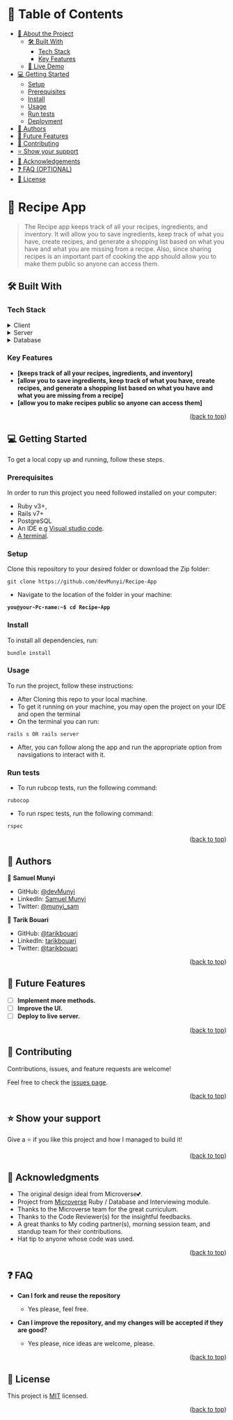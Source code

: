 <a name="readme-top"></a>

<!-- TABLE OF CONTENTS -->

# 📗 Table of Contents

- [📖 About the Project](#about-project)
  - [🛠 Built With](#built-with)
    - [Tech Stack](#tech-stack)
    - [Key Features](#key-features)
  - [🚀 Live Demo](#live-demo)
- [💻 Getting Started](#getting-started)
  - [Setup](#setup)
  - [Prerequisites](#prerequisites)
  - [Install](#install)
  - [Usage](#usage)
  - [Run tests](#run-tests)
  - [Deployment](#triangular_flag_on_post-deployment)
- [👥 Authors](#authors)
- [🔭 Future Features](#future-features)
- [🤝 Contributing](#contributing)
- [⭐️ Show your support](#support)
- [🙏 Acknowledgements](#acknowledgements)
- [❓ FAQ (OPTIONAL)](#faq)
- [📝 License](#license)

<!-- PROJECT DESCRIPTION -->

# 📖 Recipe App <a name="about-project"></a>

> The Recipe app keeps track of all your recipes, ingredients, and inventory. It will allow you to save ingredients, keep track of what you have, create recipes, and generate a shopping list based on what you have and what you are missing from a recipe. Also, since sharing recipes is an important part of cooking the app should allow you to make them public so anyone can access them.

## 🛠 Built With <a name="built-with"></a>

### Tech Stack <a name="tech-stack"></a>
<details>
  <summary>Client</summary>
  <ul>
    <li><a href="https://getbootstrap.com/docs/5.2/getting-started/introduction/">Bootstrap</a></li>
    <li><a href="https://www.javascript.com/">JavaScript</a></li>
  </ul>
</details>

<details>
  <summary>Server</summary>
  <ul>
    <li><a href="https://rubyonrails.org/">Ruby on rails</a></li>
  </ul>
</details>

<details>
<summary>Database</summary>
  <ul>
    <li><a href="https://www.postgresql.org/">PostgreSQL</a></li>
  </ul>
</details>

<!-- Features -->

### Key Features <a name="key-features"></a>

- **[keeps track of all your recipes, ingredients, and inventory]**
- **[allow you to save ingredients, keep track of what you have, create recipes, and generate a shopping list based on what you have and what you are missing from a recipe]**
- **[allow you to make recipes public so anyone can access them]**

<p align="right">(<a href="#readme-top">back to top</a>)</p>

<!-- GETTING STARTED -->

## 💻 Getting Started <a name="getting-started"></a>


To get a local copy up and running, follow these steps.

### Prerequisites

In order to run this project you need followed installed on your computer:
- Ruby v3+, 
- Rails v7+ 
- PostgreSQL
- An IDE e.g [Visual studio code](https://code.visualstudio.com/).
- [A terminal](https://code.visualstudio.com/docs/terminal/basics).

### Setup

Clone this repository to your desired folder or download the Zip folder:

```
git clone https://github.com/devMunyi/Recipe-App
```

- Navigate to the location of the folder in your machine:

**`you@your-Pc-name:~$ cd Recipe-App`**

### Install

To install all dependencies, run:

```
bundle install
```

### Usage

To run the project, follow these instructions:

- After Cloning this repo to your local machine.
- To get it running on your machine, you may open the project on your IDE and open the terminal
- On the terminal you can run:

```
rails s OR rails server
```
- After, you can follow along the app and run the appropriate option from navsigations to interact with it.

### Run tests

- To run rubcop tests, run the following command:

```
rubocop
```

- To run rspec tests, run the following command:

```
rspec
```

<p align="right">(<a href="#readme-top">back to top</a>)</p>

## 👤 Authors <a name="authors"></a>

👤 **Samuel Munyi**

- GitHub: [@devMunyi](https://github.com/devMunyi)
- LinkedIn: [Samuel Munyi](https://www.linkedin.com/in/samuel-munyi)
- Twitter: [@munyi_sam](https://twitter.com/munyi_sam)

👤 **Tarik Bouari**

- GitHub: [@tarikbouari](https://github.com/tarikbouari)
- LinkedIn: [tarikbouari](https://linkedin.com/tarikbouari)
- Twitter: [@tarikbouari](https://twitter.com/tarikbouari)


<p align="right">(<a href="#readme-top">back to top</a>)</p>

## 🔭 Future Features <a name="future-features"></a>

- [ ] **Implement more methods.**
- [ ] **Improve the UI.**
- [ ] **Deploy to live server.**

<p align="right">(<a href="#readme-top">back to top</a>)</p>

## 🤝 Contributing <a name="contributing"></a>

Contributions, issues, and feature requests are welcome!

Feel free to check the [issues page](../../issues/).

<p align="right">(<a href="#readme-top">back to top</a>)</p>

## ⭐️ Show your support <a name="support"></a>

Give a ⭐️ if you like this project and how I managed to build it!

<p align="right">(<a href="#readme-top">back to top</a>)</p>

## 🙏 Acknowledgments <a name="acknowledgements"></a>

- The original design ideal from Microverse💕.
- Project from [Microverse](https://bit.ly/MicroverseTN) Ruby / Database and Interviewing module.
- Thanks to the Microverse team for the great curriculum.
- Thanks to the Code Reviewer(s) for the insightful feedbacks.
- A great thanks to My coding partner(s), morning session team, and standup team for their contributions.
- Hat tip to anyone whose code was used.

<p align="right">(<a href="#readme-top">back to top</a>)</p>

## ❓ FAQ <a name="faq"></a>

- **Can I fork and reuse the repository**

  - Yes please, feel free.

- **Can I improve the repository, and my changes will be accepted if they are good?**

  - Yes please, nice ideas are welcome, please.

<p align="right">(<a href="#readme-top">back to top</a>)</p>

## 📝 License <a name="license"></a>

This project is [MIT](./LICENSE) licensed.

<p align="right">(<a href="#readme-top">back to top</a>)</p>
